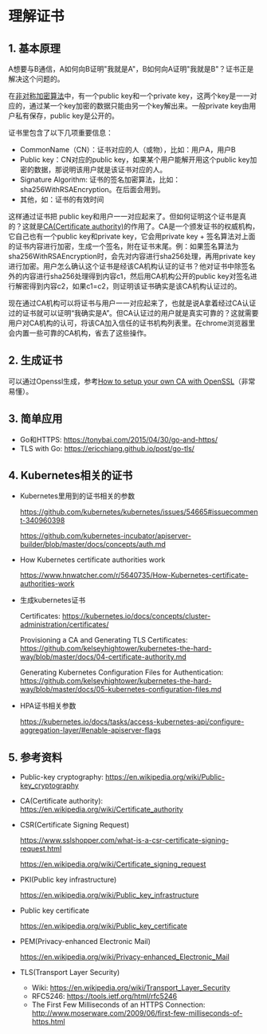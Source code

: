 # 理解证书

## 1. 基本原理

A想要与B通信，A如何向B证明"我就是A"，B如何向A证明"我就是B"？证书正是解决这个问题的。

在[非对称加密算法](https://en.wikipedia.org/wiki/Public-key_cryptography)中，有一个public key和一个private key，这两个key是一一对应的，通过某一个key加密的数据只能由另一个key解出来。一般private key由用户私有保存，public key是公开的。

证书里包含了以下几项重要信息：

* CommonName（CN）：证书对应的人（或物），比如：用户A，用户B
* Public key：CN对应的public key，如果某个用户能解开用这个public key加密的数据，那说明该用户就是该证书对应的人。
* Signature Algorithm: 证书的签名加密算法，比如：sha256WithRSAEncryption。在后面会用到。
* 其他，如：证书的有效时间

这样通过证书把 public key和用户一一对应起来了。但如何证明这个证书是真的？这就是[CA(Certificate authority)](https://en.wikipedia.org/wiki/Certificate_authority)的作用了。CA是一个颁发证书的权威机构，它自己也有一个public key和private key，它会用private key + 签名算法对上面的证书内容进行加密，生成一个签名，附在证书末尾。例：如果签名算法为sha256WithRSAEncryption时，会先对内容进行sha256处理，再用private key进行加密。用户怎么确认这个证书是经该CA机构认证的证书？他对证书中除签名外的内容进行sha256处理得到内容c1，然后用CA机构公开的public key对签名进行解密得到内容c2，如果c1=c2，则证明该证书确实是该CA机构认证过的。

现在通过CA机构可以将证书与用户一一对应起来了，也就是说A拿着经过CA认证过的证书就可以证明“我确实是A”。但CA认证过的用户就是真实可靠的？这就需要用户对CA机构的认可，将该CA加入信任的证书机构列表里。在chrome浏览器里会内置一些可靠的CA机构，省去了这些操作。

## 2. 生成证书

可以通过Openssl生成，参考[How to setup your own CA with OpenSSL](https://gist.github.com/Soarez/9688998)（非常易懂）。

## 3. 简单应用

- Go和HTTPS: https://tonybai.com/2015/04/30/go-and-https/
- TLS with Go: https://ericchiang.github.io/post/go-tls/

## 4. Kubernetes相关的证书

- Kubernetes里用到的证书相关的参数

  https://github.com/kubernetes/kubernetes/issues/54665#issuecomment-340960398

  https://github.com/kubernetes-incubator/apiserver-builder/blob/master/docs/concepts/auth.md

- How Kubernetes certificate authorities work

  https://www.hnwatcher.com/r/5640735/How-Kubernetes-certificate-authorities-work

- 生成kubernetes证书

  Certificates: https://kubernetes.io/docs/concepts/cluster-administration/certificates/

  Provisioning a CA and Generating TLS Certificates: https://github.com/kelseyhightower/kubernetes-the-hard-way/blob/master/docs/04-certificate-authority.md

  Generating Kubernetes Configuration Files for Authentication: https://github.com/kelseyhightower/kubernetes-the-hard-way/blob/master/docs/05-kubernetes-configuration-files.md

* HPA证书相关参数

  https://kubernetes.io/docs/tasks/access-kubernetes-api/configure-aggregation-layer/#enable-apiserver-flags 

## 5. 参考资料

* Public-key cryptography: https://en.wikipedia.org/wiki/Public-key_cryptography

* CA(Certificate authority): https://en.wikipedia.org/wiki/Certificate_authority

* CSR(Certificate Signing Request)

  https://www.sslshopper.com/what-is-a-csr-certificate-signing-request.html

  https://en.wikipedia.org/wiki/Certificate_signing_request

* PKI(Public key infrastructure)

  https://en.wikipedia.org/wiki/Public_key_infrastructure

* Public key certificate

  https://en.wikipedia.org/wiki/Public_key_certificate

* PEM(Privacy-enhanced Electronic Mail)

  https://en.wikipedia.org/wiki/Privacy-enhanced_Electronic_Mail

* TLS(Transport Layer Security)

  - Wiki: https://en.wikipedia.org/wiki/Transport_Layer_Security
  - RFC5246: https://tools.ietf.org/html/rfc5246
  - The First Few Milliseconds of an HTTPS Connection: http://www.moserware.com/2009/06/first-few-milliseconds-of-https.html